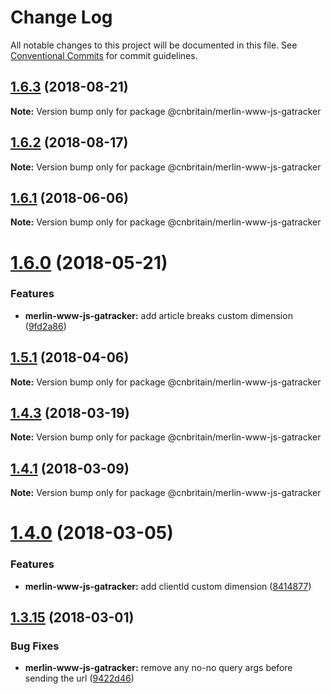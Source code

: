 # Change Log

All notable changes to this project will be documented in this file.
See [Conventional Commits](https://conventionalcommits.org) for commit guidelines.

<a name="1.6.3"></a>
## [1.6.3](https://github.com/cnduk/merlin-www-components/compare/@cnbritain/merlin-www-js-gatracker@1.6.2...@cnbritain/merlin-www-js-gatracker@1.6.3) (2018-08-21)




**Note:** Version bump only for package @cnbritain/merlin-www-js-gatracker

<a name="1.6.2"></a>
## [1.6.2](https://github.com/cnduk/merlin-www-components/compare/@cnbritain/merlin-www-js-gatracker@1.6.1...@cnbritain/merlin-www-js-gatracker@1.6.2) (2018-08-17)




**Note:** Version bump only for package @cnbritain/merlin-www-js-gatracker

<a name="1.6.1"></a>
## [1.6.1](https://github.com/cnduk/merlin-www-components/compare/@cnbritain/merlin-www-js-gatracker@1.6.0...@cnbritain/merlin-www-js-gatracker@1.6.1) (2018-06-06)




**Note:** Version bump only for package @cnbritain/merlin-www-js-gatracker

<a name="1.6.0"></a>
# [1.6.0](https://github.com/cnduk/merlin-www-components/compare/@cnbritain/merlin-www-js-gatracker@1.5.1...@cnbritain/merlin-www-js-gatracker@1.6.0) (2018-05-21)


### Features

* **merlin-www-js-gatracker:** add article breaks custom dimension ([9fd2a86](https://github.com/cnduk/merlin-www-components/commit/9fd2a86))




<a name="1.5.1"></a>
## [1.5.1](https://github.com/cnduk/merlin-www-components/compare/@cnbritain/merlin-www-js-gatracker@1.5.0...@cnbritain/merlin-www-js-gatracker@1.5.1) (2018-04-06)




**Note:** Version bump only for package @cnbritain/merlin-www-js-gatracker

<a name="1.4.3"></a>
## [1.4.3](https://github.com/cnduk/merlin-www-components/compare/@cnbritain/merlin-www-js-gatracker@1.4.2...@cnbritain/merlin-www-js-gatracker@1.4.3) (2018-03-19)




**Note:** Version bump only for package @cnbritain/merlin-www-js-gatracker

<a name="1.4.1"></a>
## [1.4.1](https://github.com/cnduk/merlin-www-components/compare/@cnbritain/merlin-www-js-gatracker@1.4.0...@cnbritain/merlin-www-js-gatracker@1.4.1) (2018-03-09)




**Note:** Version bump only for package @cnbritain/merlin-www-js-gatracker

<a name="1.4.0"></a>
# [1.4.0](https://github.com/cnduk/merlin-www-components/compare/@cnbritain/merlin-www-js-gatracker@1.3.15...@cnbritain/merlin-www-js-gatracker@1.4.0) (2018-03-05)


### Features

* **merlin-www-js-gatracker:** add clientId custom dimension ([8414877](https://github.com/cnduk/merlin-www-components/commit/8414877))




<a name="1.3.15"></a>
## [1.3.15](https://github.com/cnduk/merlin-www-components/compare/@cnbritain/merlin-www-js-gatracker@1.3.14...@cnbritain/merlin-www-js-gatracker@1.3.15) (2018-03-01)


### Bug Fixes

* **merlin-www-js-gatracker:** remove any no-no query args before sending the url ([9422d46](https://github.com/cnduk/merlin-www-components/commit/9422d46))
